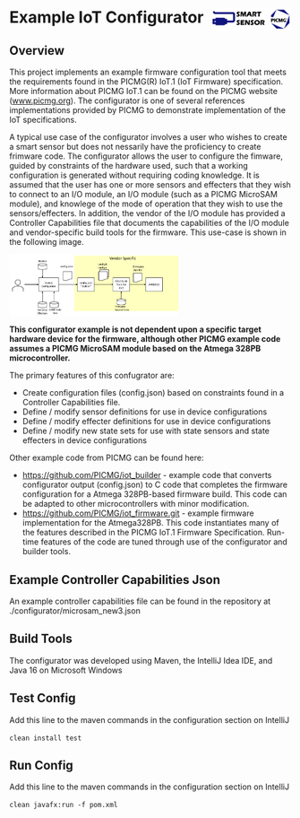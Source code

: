 
# Example IoT Configurator <img align="right" src="./readme_images/picmg_logo.png" width=8% height=8%><img align="right" src="./readme_images/SmartSensorLogo.png" width=20% height=20%>

## Overview

This project implements an example firmware configuration tool that meets the requirements found in the PICMG(R) IoT.1 (IoT Firmware) specification. More information about PICMG IoT.1 can be found on the PICMG website (www.picmg.org).  The configurator is one of several references implementations provided by PICMG to demonstrate implementation of the IoT specifications.

A typical use case of the configurator involves a user who wishes to create a smart sensor but does not nessarily have the proficiency to create frimware code. The configurator allows the user to configure the fimware, guided by constraints of the hardware used, such that a working configuration is generated without requiring coding knowledge. It is assumed that the user has one or more sensors and effecters that they wish to connect to an I/O module, an I/O module (such as a PICMG MicroSAM module), and knowlege of the mode of operation that they wish to use the sensors/effecters.  In addition, the vendor of the I/O module has provided a Controller Capabilities file that documents the capabilities of the I/O module and vendor-specific build tools for the firmware.  This use-case is shown in the following image.

<img align="center" src="./readme_images/UseCase.png" width=60% height=60%>

**This configurator example is not dependent upon a specific target hardware device for the firmware, although other PICMG example code assumes a PICMG MicroSAM module based on the Atmega 328PB microcontroller.**

The primary features of this confugrator are:
- Create configuration files (config.json) based on constraints found in a Controller Capabilities file.
- Define / modify sensor definitions for use in device configurations
- Define / modify effecter definitions for use in device configurations
- Define / modify new state sets for use with state sensors and state effecters in device configurations

Other example code from PICMG can be found here:
- https://github.com/PICMG/iot_builder - example code that converts configurator output (config.json) to C code that completes the firmware configuration for a Atmega 328PB-based firmware build.  This code can be adapted to other microcontrollers with minor modification.
- https://github.com/PICMG/iot_firmware.git - example firmware implementation for the Atmega328PB.  This code instantiates many of the features described in the PICMG IoT.1 Firmware Specification.  Run-time features of the code are tuned through use of the configurator and builder tools.

## Example Controller Capabilities Json

An example controller capabilities file can be found in the repository at ./configurator/microsam_new3.json

## Build Tools

The configurator was developed using Maven, the IntelliJ Idea IDE, and Java 16 on Microsoft Windows

## Test Config
Add this line to the maven commands in the configuration section on IntelliJ

`clean install test`

## Run Config
Add this line to the maven commands in the configuration section on IntelliJ

`clean javafx:run -f pom.xml`
